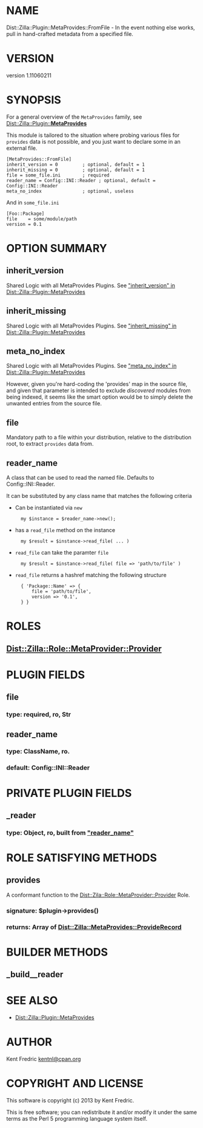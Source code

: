 # NAME

Dist::Zilla::Plugin::MetaProvides::FromFile - In the event nothing else works, pull in hand-crafted metadata from a specified file.

# VERSION

version 1.11060211

# SYNOPSIS

For a general overview of the `MetaProvides` family, see [Dist::Zilla::Plugin::__MetaProvides__](http://search.cpan.org/perldoc?Dist::Zilla::Plugin::MetaProvides)

This module is tailored to the situation where probing various files for `provides` data is not possible, and you just want to declare some in an external file.

    [MetaProvides::FromFile]
    inherit_version = 0         ; optional, default = 1
    inherit_missing = 0         ; optional, default = 1
    file = some_file.ini        ; required
    reader_name = Config::INI::Reader ; optional, default = Config::INI::Reader
    meta_no_index               ; optional, useless

And in `some_file.ini`

    [Foo::Package]
    file    = some/module/path
    version = 0.1

# OPTION SUMMARY

## inherit\_version

Shared Logic with all MetaProvides Plugins. See ["inherit\_version" in Dist::Zilla::Plugin::MetaProvides](http://search.cpan.org/perldoc?Dist::Zilla::Plugin::MetaProvides#inherit\_version)

## inherit\_missing

Shared Logic with all MetaProvides Plugins. See ["inherit\_missing" in Dist::Zilla::Plugin::MetaProvides](http://search.cpan.org/perldoc?Dist::Zilla::Plugin::MetaProvides#inherit\_missing)

## meta\_no\_index

Shared Logic with all MetaProvides Plugins. See ["meta\_no\_index" in Dist::Zilla::Plugin::MetaProvides](http://search.cpan.org/perldoc?Dist::Zilla::Plugin::MetaProvides#meta\_no\_index)

However, given you're hard-coding the 'provides' map in the source file, and given that parameter
is intended to exclude _discovered_ modules from being indexed, it seems like the smart option would
be to simply delete the unwanted entries from the source file.

## file

Mandatory path to a file within your distribution, relative to the distribution root, to extract `provides` data from.

## reader\_name

A class that can be used to read the named file. Defaults to Config::INI::Reader.

It can be substituted by any class name that matches the following criteria

- Can be instantiated via `new`

        my $instance = $reader_name->new();
- has a `read_file` method on the instance

        my $result = $instance->read_file( ... )
- `read_file` can take the paramter `file`

        my $result = $instance->read_file( file => 'path/to/file' )
- `read_file` returns a hashref matching the following structure

        { 'Package::Name' => {
            file = 'path/to/file',
            version => '0.1',
        } }

# ROLES

## [Dist::Zilla::Role::MetaProvider::Provider](http://search.cpan.org/perldoc?Dist::Zilla::Role::MetaProvider::Provider)

# PLUGIN FIELDS

## file

### type: required, ro, Str

## reader\_name

### type: ClassName, ro.

### default: Config::INI::Reader

# PRIVATE PLUGIN FIELDS

## \_reader

### type: Object, ro, built from ["reader\_name"](#reader\_name)

# ROLE SATISFYING METHODS

## provides

A conformant function to the [Dist::Zila::Role::MetaProvider::Provider](http://search.cpan.org/perldoc?Dist::Zila::Role::MetaProvider::Provider) Role.

### signature: $plugin->provides()

### returns: Array of [Dist::Zilla::MetaProvides::ProvideRecord](http://search.cpan.org/perldoc?Dist::Zilla::MetaProvides::ProvideRecord)

# BUILDER METHODS

## \_build\_\_reader

# SEE ALSO

- [Dist::Zilla::Plugin::MetaProvides](http://search.cpan.org/perldoc?Dist::Zilla::Plugin::MetaProvides)

# AUTHOR

Kent Fredric <kentnl@cpan.org>

# COPYRIGHT AND LICENSE

This software is copyright (c) 2013 by Kent Fredric.

This is free software; you can redistribute it and/or modify it under
the same terms as the Perl 5 programming language system itself.
